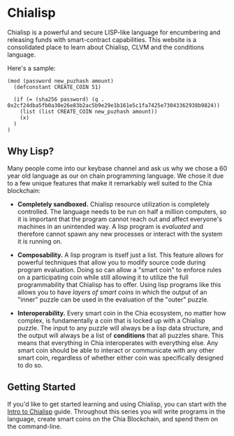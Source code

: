 # Chialisp

Chialisp is a powerful and secure LISP-like language for encumbering and releasing funds with smart-contract capabilities.
This website is a consolidated place to learn about Chialisp, CLVM and the conditions language.

Here's a sample:

```chialisp
(mod (password new_puzhash amount)
  (defconstant CREATE_COIN 51)

  (if (= (sha256 password) (q . 0x2cf24dba5fb0a30e26e83b2ac5b9e29e1b161e5c1fa7425e73043362938b9824))
    (list (list CREATE_COIN new_puzhash amount))
    (x)
  )
)
```

## Why Lisp?

Many people come into our keybase channel and ask us why we chose a 60 year old language as our on chain programming language.
We chose it due to a few unique features that make it remarkably well suited to the Chia blockchain:

- **Completely sandboxed.** Chialisp resource utilization is completely controlled.
  The language needs to be run on half a million computers, so it is important that the program cannot reach out and affect everyone's machines in an unintended way.
  A lisp program is _evaluated_ and therefore cannot spawn any new processes or interact with the system it is running on.

- **Composability.** A lisp program is itself just a list.
  This feature allows for powerful techniques that allow you to modify source code during program evaluation.
  Doing so can allow a "smart coin" to enforce rules on a participating coin while still allowing it to utilize the full programmability that Chialisp has to offer.
  Using lisp programs like this allows you to have _layers of smart coins_ in which the output of an "inner" puzzle can be used in the evaluation of the "outer" puzzle.

- **Interoperability.** Every smart coin in the Chia ecosystem, no matter how complex, is fundamentally a coin that is locked up with a Chialisp puzzle. The input to any puzzle will always be a lisp data structure, and the output will always be a list of **conditions** that all puzzles share. This means that everything in Chia interoperates with everything else.
  Any smart coin should be able to interact or communicate with any other smart coin, regardless of whether either coin was specifically designed to do so.

## Getting Started

If you'd like to get started learning and using Chialisp, you can start with the [Intro to Chialisp](/docs/getting_started/intro_to_chialisp) guide. Throughout this series you will write programs in the language, create smart coins on the Chia Blockchain, and spend them on the command-line.

